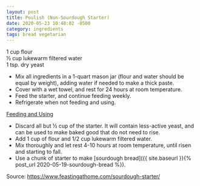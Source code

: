 ```yaml
---
layout: post
title: Poulish (Non-Sourdough Starter)
date: 2020-05-23 10:48:02 -0500
category: ingredients
tags: bread vegetarian
---
```

1 cup flour  
½ cup lukewarm filtered water  
1 tsp. dry yeast  
<ul>
 	<li>Mix all ingredients in a 1-quart mason jar (flour and water should be equal by weight), adding water if needed to make a thick paste.</li>
 	<li>Cover with a wet towel, and rest for 24 hours at room temperature.</li>
 	<li>Feed the starter, and continue feeding weekly.</li>
 	<li>Refrigerate when not feeding and using.</li>
</ul>
<span style="text-decoration: underline;">Feeding and Using</span>
<ul>
 	<li>Discard all but ½ cup of the starter. It will contain less-active yeast, and can be used to make baked good that do not need to rise.</li>
 	<li>Add 1 cup of flour and 1/2 cup lukewarm filtered water.</li>
 	<li>Mix thoroughly and let rest 4-10 hours at room temperature, until risen and starting to fall.</li>
 	<li>Use a chunk of starter to make [sourdough bread]({{ site.baseurl }}{% post_url 2020-05-19-sourdough-bread %}).</li>
</ul>
Source: <a href="https://www.feastingathome.com/sourdough-starter/">https://www.feastingathome.com/sourdough-starter/</a>
